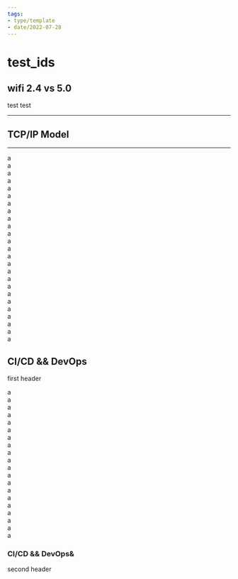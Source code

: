 ```yaml
---
tags:
- type/template
- date/2022-07-28
---
```

   
# test_ids   
## wifi 2.4 vs 5.0   
test test   
   
   
   
---   
   
## TCP/IP Model   
   
---   
a   
a   
a   
a   
a   
a   
a   
a   
a   
a   
a   
a   
a   
a   
a   
a   
a   
a   
a   
a   
a   
a   
a   
a   
a   
   
## CI/CD && DevOps   
first header   
   
a   
a   
a   
a   
a   
a   
a   
a   
a   
a   
a   
a   
a   
a   
a   
a   
a   
a   
a   
a   
   
### CI/CD && DevOps&   
second header